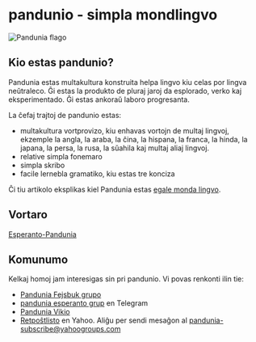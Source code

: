 pandunio - simpla mondlingvo
============================

![](http://www.pandunia.info/kuvat/bandera.png "Pandunia flago")

## Kio estas pandunio?

Pandunia estas multakultura konstruita helpa lingvo kiu celas por lingva neŭtraleco. Ĝi estas la produkto de pluraj jaroj da esplorado, verko kaj eksperimentado. Ĝi estas ankoraŭ laboro progresanta.

La ĉefaj trajtoj de pandunio estas:

- multakultura vortprovizo, kiu enhavas vortojn de multaj lingvoj, ekzemple la angla, la araba, la ĉina, la hispana, la franca, la hinda, la japana, la persa, la rusa, la sŭahila kaj multaj aliaj lingvoj.
- relative simpla fonemaro
- simpla skribo
- facile lernebla gramatiko, kiu estas tre konciza

Ĉi tiu artikolo eksplikas kiel Pandunia estas [egale monda lingvo](dunia_pijin.md).

## Vortaro

[Esperanto-Pandunia](esperanto-pandunio.md)

## Komunumo

Kelkaj homoj jam interesigas sin pri pandunio. Vi povas renkonti ilin tie:

- [Pandunia Fejsbuk grupo](http://www.facebook.com/groups/pandunia)
- [pandunia esperanto grup](https://telegram.me/joinchat/APGe_EEjdrXFNPU02vKWSg) en Telegram
- [Pandunia Vikio](http://eo.pandunia.wikia.com/wiki/%C4%88efpa%C4%9Do)
- [Retpoŝtlisto](https://groups.yahoo.com/neo/groups/pandunia/info) en Yahoo. Aliĝu per sendi mesaĝon al pandunia-subscribe@yahoogroups.com

